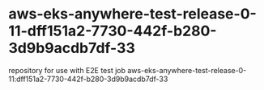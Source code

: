 # aws-eks-anywhere-test-release-0-11-dff151a2-7730-442f-b280-3d9b9acdb7df-33
repository for use with E2E test job aws-eks-anywhere-test-release-0-11:dff151a2-7730-442f-b280-3d9b9acdb7df-33
